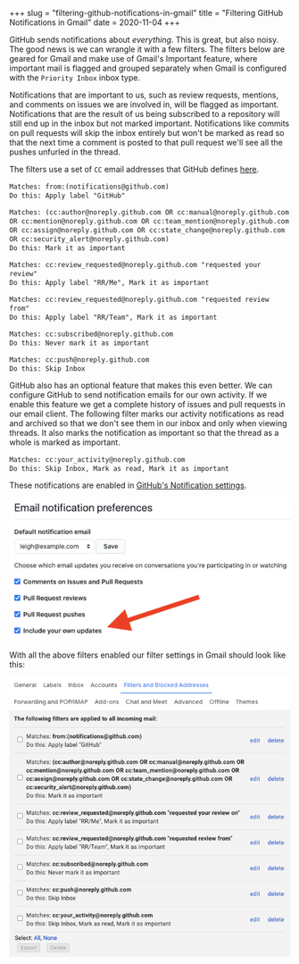 +++
slug = "filtering-github-notifications-in-gmail"
title = "Filtering GitHub Notifications in Gmail"
date = 2020-11-04
+++

GitHub sends notifications about _everything_. This is great, but also noisy. The good news is we can wrangle it with a few filters. The filters below are geared for Gmail and make use of Gmail's Important feature, where important mail is flagged and grouped separately when Gmail is configured with the `Priority Inbox` inbox type.

Notifications that are important to us, such as review requests, mentions, and comments on issues we are involved in, will be flagged as important. Notifications that are the result of us being subscribed to a repository will still end up in the inbox but not marked important. Notifications like commits on pull requests will skip the inbox entirely but won't be marked as read so that the next time a comment is posted to that pull request we'll see all the pushes unfurled in the thread.

The filters use a set of `CC` email addresses that GitHub defines [here](https://docs.github.com/en/free-pro-team@latest/github/managing-subscriptions-and-notifications-on-github/configuring-notifications#filtering-email-notifications).

```
Matches: from:(notifications@github.com)
Do this: Apply label "GitHub"
```

```
Matches: (cc:author@noreply.github.com OR cc:manual@noreply.github.com OR cc:mention@noreply.github.com OR cc:team_mention@noreply.github.com OR cc:assign@noreply.github.com OR cc:state_change@noreply.github.com OR cc:security_alert@noreply.github.com)
Do this: Mark it as important
```

```
Matches: cc:review_requested@noreply.github.com "requested your review"
Do this: Apply label "RR/Me", Mark it as important
```

```
Matches: cc:review_requested@noreply.github.com "requested review from"
Do this: Apply label "RR/Team", Mark it as important
```

```
Matches: cc:subscribed@noreply.github.com
Do this: Never mark it as important
```

```
Matches: cc:push@noreply.github.com
Do this: Skip Inbox
```

GitHub also has an optional feature that makes this even better. We can configure GitHub to send notification emails for our own activity. If we enable this feature we get a complete history of issues and pull requests in our email client. The following filter marks our activity notifications as read and archived so that we don't see them in our inbox and only when viewing threads. It also marks the notification as important so that the thread as a whole is marked as important.

```
Matches: cc:your_activity@noreply.github.com
Do this: Skip Inbox, Mark as read, Mark it as important
```

These notifications are enabled in [GitHub's Notification settings](https://github.com/settings/notifications).

![](screenshot-enable-your-activity.png)

With all the above filters enabled our filter settings in Gmail should look like this:

![](screenshot-filters.png)
